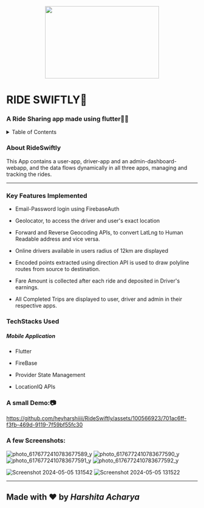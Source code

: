 <p align="center">
<img src="https://img.freepik.com/free-vector/taxi-service-app-concept_23-2148471761.jpg?t=st=1714892994~exp=1714896594~hmac=b28b623c17400c299e802ebb8516f45472d30f5001ab006e69492a053e1547b6&w=996" align ="center" height="190" width="300" >
  </p>

<H1> RIDE SWIFTLY💙 </H1>
<H3> A Ride Sharing app made using flutter💙💫 </H3>

<details>
<summary>Table of Contents</summary>

- [Aim](#aim)
- [Tech Stack](#tech-stack)
- [Key Features](#key-features)
- [DemoVideo](#DemoVideo)
- [Screenshots](#screenshots)
</details>
<h3 name="aim">  About RideSwiftly </h3>
<p>This App contains a user-app,
  driver-app and an admin-dashboard-webapp, and the data flows dynamically in all three apps, managing and tracking the rides.</p>
<hr>
<h3 name="key-features"> Key Features Implemented </h3>
<ul>
    <li>
        <p>Email-Password login using FirebaseAuth</p>
    </li>
    <li>
        <p>Geolocator, to access the driver and user's exact location</p>
    </li>
    <li>
        <p>Forward and Reverse Geocoding APIs, to convert LatLng to Human Readable address and vice versa.</p>
    </li>
    <li>
        <p>Online drivers available in users radius of 12km are displayed</p>
    </li>
    <li>
        <p>Encoded points extracted using direction API is used to draw polyline routes from source to destination.</p>
    </li>
  <li>
        <p>Fare Amount is collected after each ride and deposited in Driver's earnings.</p>
    </li>
    <li>
        <p>All Completed Trips are displayed to user, driver and admin in their respective apps.</p>
    </li>
</ul>
<h3 name="tech-stack">TechStacks Used</h3>
<h5>Mobile Application</h5>
<ul>
    <li>
        <p>Flutter</p>
    </li>
    <li>
        <p>FireBase</p>
    </li>
    <li>
        <p>Provider State Management</p>
    </li>
    <li>
        <p>LocationIQ APIs</p>
    </li>
</ul>
<h3 name="DemoVideo">A small Demo:📷</h3>



https://github.com/heyharshiiii/RideSwiftly/assets/100566923/701ac6ff-f3fb-469d-9119-7f59bf55fc30

<h3 name="screenshots">A few Screenshots:</h3>

![photo_6176772410783677589_y](https://github.com/heyharshiiii/RideSwiftly/assets/100566923/14d08b7d-1c6e-4919-bdcb-958b9d1c2adc)
![photo_6176772410783677590_y](https://github.com/heyharshiiii/RideSwiftly/assets/100566923/29d2cbc2-1b42-4a5a-b456-d316241dd053)
![photo_6176772410783677591_y](https://github.com/heyharshiiii/RideSwiftly/assets/100566923/75dac801-9f42-44f1-a0dd-ca9bc38b4c70)
![photo_6176772410783677592_y](https://github.com/heyharshiiii/RideSwiftly/assets/100566923/a6ddaab4-0e96-40e9-9499-32279061a812)

![Screenshot 2024-05-05 131542](https://github.com/heyharshiiii/RideSwiftly/assets/100566923/0b81481e-a055-45c0-a7f8-b7a62fd7d67f)
![Screenshot 2024-05-05 131522](https://github.com/heyharshiiii/RideSwiftly/assets/100566923/aff32b75-788d-4067-a53c-4ef8772a583b)



<hr>

 <h2> Made with ❤️ by <I>Harshita Acharya</I> </h2>
